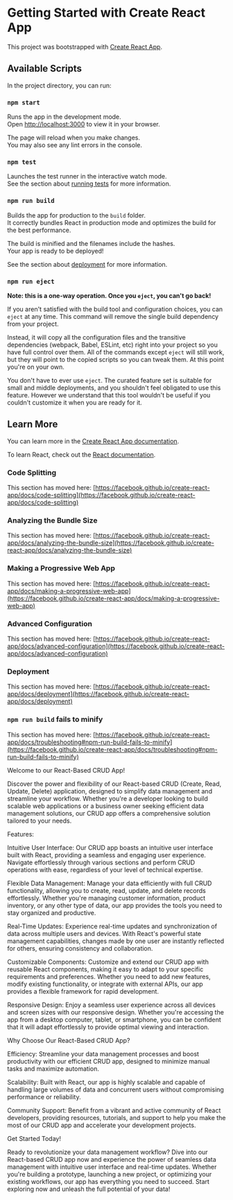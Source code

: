 # Getting Started with Create React App

This project was bootstrapped with [Create React App](https://github.com/facebook/create-react-app).

## Available Scripts

In the project directory, you can run:

### `npm start`

Runs the app in the development mode.\
Open [http://localhost:3000](http://localhost:3000) to view it in your browser.

The page will reload when you make changes.\
You may also see any lint errors in the console.

### `npm test`

Launches the test runner in the interactive watch mode.\
See the section about [running tests](https://facebook.github.io/create-react-app/docs/running-tests) for more information.

### `npm run build`

Builds the app for production to the `build` folder.\
It correctly bundles React in production mode and optimizes the build for the best performance.

The build is minified and the filenames include the hashes.\
Your app is ready to be deployed!

See the section about [deployment](https://facebook.github.io/create-react-app/docs/deployment) for more information.

### `npm run eject`

**Note: this is a one-way operation. Once you `eject`, you can't go back!**

If you aren't satisfied with the build tool and configuration choices, you can `eject` at any time. This command will remove the single build dependency from your project.

Instead, it will copy all the configuration files and the transitive dependencies (webpack, Babel, ESLint, etc) right into your project so you have full control over them. All of the commands except `eject` will still work, but they will point to the copied scripts so you can tweak them. At this point you're on your own.

You don't have to ever use `eject`. The curated feature set is suitable for small and middle deployments, and you shouldn't feel obligated to use this feature. However we understand that this tool wouldn't be useful if you couldn't customize it when you are ready for it.

## Learn More

You can learn more in the [Create React App documentation](https://facebook.github.io/create-react-app/docs/getting-started).

To learn React, check out the [React documentation](https://reactjs.org/).

### Code Splitting

This section has moved here: [https://facebook.github.io/create-react-app/docs/code-splitting](https://facebook.github.io/create-react-app/docs/code-splitting)

### Analyzing the Bundle Size

This section has moved here: [https://facebook.github.io/create-react-app/docs/analyzing-the-bundle-size](https://facebook.github.io/create-react-app/docs/analyzing-the-bundle-size)

### Making a Progressive Web App

This section has moved here: [https://facebook.github.io/create-react-app/docs/making-a-progressive-web-app](https://facebook.github.io/create-react-app/docs/making-a-progressive-web-app)

### Advanced Configuration

This section has moved here: [https://facebook.github.io/create-react-app/docs/advanced-configuration](https://facebook.github.io/create-react-app/docs/advanced-configuration)

### Deployment

This section has moved here: [https://facebook.github.io/create-react-app/docs/deployment](https://facebook.github.io/create-react-app/docs/deployment)

### `npm run build` fails to minify

This section has moved here: [https://facebook.github.io/create-react-app/docs/troubleshooting#npm-run-build-fails-to-minify](https://facebook.github.io/create-react-app/docs/troubleshooting#npm-run-build-fails-to-minify)



Welcome to our React-Based CRUD App!

Discover the power and flexibility of our React-based CRUD (Create, Read, Update, Delete) application, designed to simplify data management and streamline your workflow. Whether you're a developer looking to build scalable web applications or a business owner seeking efficient data management solutions, our CRUD app offers a comprehensive solution tailored to your needs.

Features:

Intuitive User Interface: Our CRUD app boasts an intuitive user interface built with React, providing a seamless and engaging user experience. Navigate effortlessly through various sections and perform CRUD operations with ease, regardless of your level of technical expertise.

Flexible Data Management: Manage your data efficiently with full CRUD functionality, allowing you to create, read, update, and delete records effortlessly. Whether you're managing customer information, product inventory, or any other type of data, our app provides the tools you need to stay organized and productive.

Real-Time Updates: Experience real-time updates and synchronization of data across multiple users and devices. With React's powerful state management capabilities, changes made by one user are instantly reflected for others, ensuring consistency and collaboration.

Customizable Components: Customize and extend our CRUD app with reusable React components, making it easy to adapt to your specific requirements and preferences. Whether you need to add new features, modify existing functionality, or integrate with external APIs, our app provides a flexible framework for rapid development.

Responsive Design: Enjoy a seamless user experience across all devices and screen sizes with our responsive design. Whether you're accessing the app from a desktop computer, tablet, or smartphone, you can be confident that it will adapt effortlessly to provide optimal viewing and interaction.

Why Choose Our React-Based CRUD App?

Efficiency: Streamline your data management processes and boost productivity with our efficient CRUD app, designed to minimize manual tasks and maximize automation.

Scalability: Built with React, our app is highly scalable and capable of handling large volumes of data and concurrent users without compromising performance or reliability.

Community Support: Benefit from a vibrant and active community of React developers, providing resources, tutorials, and support to help you make the most of our CRUD app and accelerate your development projects.

Get Started Today!

Ready to revolutionize your data management workflow? Dive into our React-based CRUD app now and experience the power of seamless data management with intuitive user interface and real-time updates. Whether you're building a prototype, launching a new project, or optimizing your existing workflows, our app has everything you need to succeed. Start exploring now and unleash the full potential of your data!

